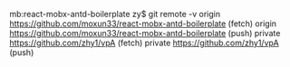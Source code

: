 mb:react-mobx-antd-boilerplate zy$ git remote -v
origin  https://github.com/moxun33/react-mobx-antd-boilerplate (fetch)
origin  https://github.com/moxun33/react-mobx-antd-boilerplate (push)
private https://github.com/zhy1/vpA (fetch)
private https://github.com/zhy1/vpA (push)
